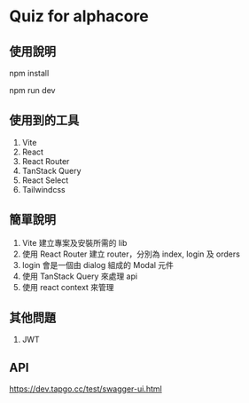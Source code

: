 # Quiz for alphacore

## 使用說明

npm install

npm run dev

## 使用到的工具

1. Vite
2. React
3. React Router
4. TanStack Query
5. React Select
6. Tailwindcss

## 簡單說明

1. Vite 建立專案及安裝所需的 lib
2. 使用 React Router 建立 router，分別為 index, login 及 orders
3. login 會是一個由 dialog 組成的 Modal 元件
4. 使用 TanStack Query 來處理 api
5. 使用 react context 來管理

## 其他問題

1. JWT

## API

https://dev.tapgo.cc/test/swagger-ui.html
